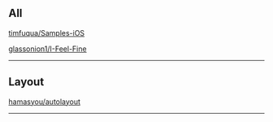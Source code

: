 

## All

[timfuqua/Samples-iOS](https://github.com/timfuqua/Samples-iOS)

[glassonion1/I-Feel-Fine](https://github.com/glassonion1/I-Feel-Fine)

---

## Layout

[hamasyou/autolayout](https://github.com/hamasyou/autolayout)

---
